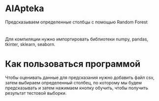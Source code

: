 # AIApteka
Предсказываем определенные столбцы с помощью Random Forest
#
Для компиляции нужно импортировать библиотеки numpy, pandas, tkinter, sklearn, seaborn.
# Как пользоваться программой
Чтобы оценивать данные для предсказания нужно добавить файл csv, затем выбираем определенный столбец, по которому мы будем предсказывать и затем нажимаем кнопку обучить, чтобы получить результат
тестовой выборки.
